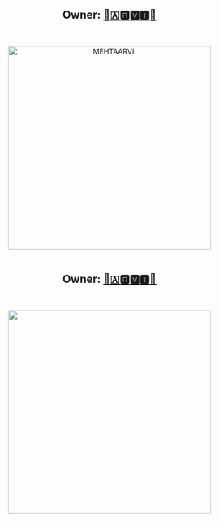 <h2 align="center"><b>Owner: <a href="https://t.me/FOREVER_ANGEL_0">️👸🇦🆁🆅🅸👸</a></b></h2>
<br>
<p align="center">
   <a href="https://github.com/mehtaarvi/HIT-MEN-MUSIC"><img src="https://telegra.ph/file/efd5b708dee90a6947a13.png" alt="MEHTAARVI" width=400px></a>
   <br>
   <br>
</p>
<h2 align="center"><b>Owner: <a href="https://t.me/FOREVER_ANGEL_0">️👸🇦🆁🆅🅸👸</a></b></h2>
<br>
<p align="center">
    <a href="https://t.me/world_wide_chattt"><img src="https://img.shields.io/badge/CHAT GROUP%20-ARVI--%F0%9D%91%BF-green?&logo=telegram&style=social" width=400px></a></p>
